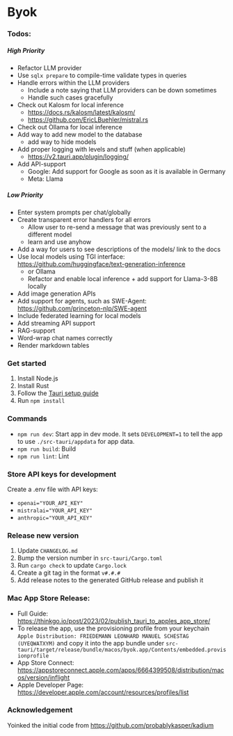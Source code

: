 # Byok

### Todos:

##### High Priority

- Refactor LLM provider
- Use `sqlx prepare` to compile-time validate types in queries
- Handle errors within the LLM providers
  - Include a note saying that LLM providers can be down sometimes
  - Handle such cases gracefully
- Check out Kalosm for local inference
  - https://docs.rs/kalosm/latest/kalosm/
  - https://github.com/EricLBuehler/mistral.rs
- Check out Ollama for local inference
- Add way to add new model to the database
  - add way to hide models
- Add proper logging with levels and stuff (when applicable)
  - https://v2.tauri.app/plugin/logging/
- Add API-support
  - Google: Add support for Google as soon as it is available in Germany
  - Meta: Llama

##### Low Priority

- Enter system prompts per chat/globally
- Create transparent error handlers for all errors
  - Allow user to re-send a message that was previously sent to a different model
  - learn and use anyhow
- Add a way for users to see descriptions of the models/ link to the docs
- Use local models using TGI interface: https://github.com/huggingface/text-generation-inference
  - or Ollama
  - Refactor and enable local inference + add support for Llama-3-8B locally
- Add image generation APIs
- Add support for agents, such as SWE-Agent: https://github.com/princeton-nlp/SWE-agent
- Include federated learning for local models
- Add streaming API support
- RAG-support
- Word-wrap chat names correctly
- Render markdown tables

### Get started

1. Install Node.js
2. Install Rust
3. Follow the [Tauri setup guide](https://tauri.studio/en/docs/getting-started/intro)
4. Run `npm install`

### Commands

- `npm run dev`: Start app in dev mode. It sets `DEVELOPMENT=1` to tell the app to use `./src-tauri/appdata` for app data.
- `npm run build`: Build
- `npm run lint`: Lint

### Store API keys for development

Create a .env file with API keys:

- `openai="YOUR_API_KEY"`
- `mistralai="YOUR_API_KEY"`
- `anthropic="YOUR_API_KEY"`

### Release new version

1. Update `CHANGELOG.md`
2. Bump the version number in `src-tauri/Cargo.toml`
3. Run `cargo check` to update `Cargo.lock`
4. Create a git tag in the format `v#.#.#`
5. Add release notes to the generated GitHub release and publish it

### Mac App Store Release:

- Full Guide: https://thinkgo.io/post/2023/02/publish_tauri_to_apples_app_store/
- To release the app, use the provisioning profile from your keychain `Apple Distribution: FRIEDEMANN LEONHARD MANUEL SCHESTAG (UYEQWATXYM)` and copy it into the app bundle under `src-tauri/target/release/bundle/macos/byok.app/Contents/embedded.provisionprofile`
- App Store Connect: https://appstoreconnect.apple.com/apps/6664399508/distribution/macos/version/inflight
- Apple Developer Page: https://developer.apple.com/account/resources/profiles/list

### Acknowledgement

Yoinked the initial code from https://github.com/probablykasper/kadium
